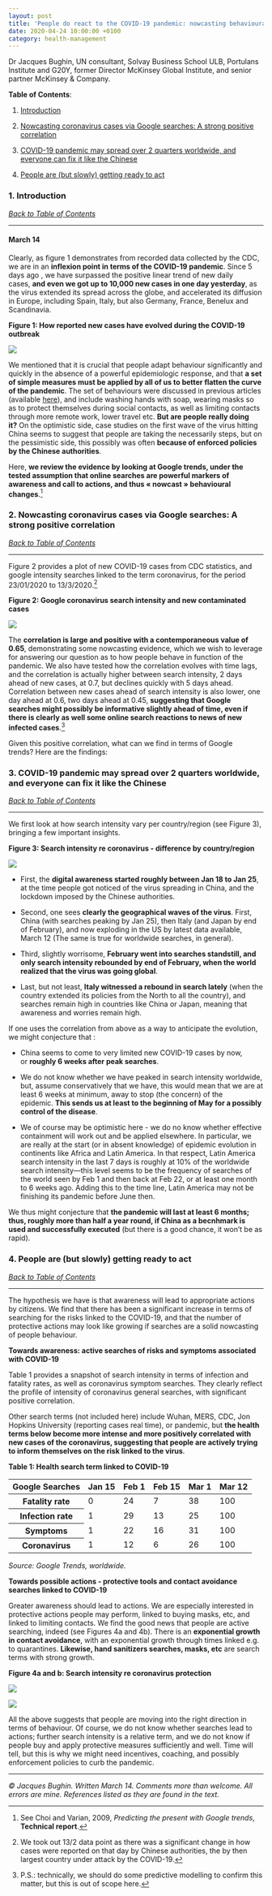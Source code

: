 ```yaml
---
layout: post
title: 'People do react to the COVID-19 pandemic: nowcasting behavioural changes through Google searches'
date: 2020-04-24 10:00:00 +0100
category: health-management
---
```


Dr Jacques Bughin, UN consultant, Solvay Business School ULB, Portulans Institute and G20Y, former Director McKinsey Global Institute, and senior partner McKinsey & Company.

**Table of Contents**:<a name="tbc"></a>

1. [Introduction](#cap1)

2. [Nowcasting coronavirus cases via Google searches: A strong positive correlation](#cap2)

3. [COVID-19 pandemic may spread over 2 quarters worldwide, and everyone can fix it like the Chinese](#cap3)

4. [People are (but slowly) getting ready to act](#cap4)

### 1. Introduction <a name="cap1"></a>

[*Back to Table of Contents*](#tbc)

-------------------------------------

#### **March 14**

Clearly, as figure 1 demonstrates from recorded data collected by the CDC, we are in an **inflexion point in terms of the COVID-19 pandemic**. Since 5 days ago , we have surpassed the positive linear trend of new daily cases, **and even we got up to 10,000 new cases in one day yesterday**, as the virus extended its spread across the globe, and accelerated its diffusion in Europe, including Spain, Italy, but also Germany, France, Benelux and Scandinavia.

<!--more-->

**Figure 1: How reported new cases have evolved during the COVID-19 outbreak**

![](/assets/images/Health-Management/People-do-react-to-the-COVID-19-pandemic-nowcasting-behavioral-changes-through-Google-searches/Figure1.jpg)

We mentioned that it is crucial that people adapt behaviour significantly and quickly in the absence of a powerful epidemiologic response, and that **a set of simple measures must be applied by all of us to better flatten the curve of the pandemic**. The set of behaviours were discussed in previous articles (available [here](https://learning-from-the-curve.netlify.app/health-management/)), and include washing hands with soap, wearing masks so as to protect themselves during social contacts, as well as limiting contacts through more remote work, lower travel etc. **But are people really doing it?** On the optimistic side, case studies on the first wave of the virus hitting China seems to suggest that people are taking the necessarily steps, but on the pessimistic side, this possibly was often **because of enforced policies by the Chinese authorities**.

Here, **we review the evidence by looking at Google trends, under the tested assumption that online searches are powerful markers of awareness and call to actions, and thus « nowcast » behavioural changes**.[^1]

[^1]: See Choi and Varian, 2009, *Predicting the present with Google trends*, **Technical report**.

### 2. Nowcasting coronavirus cases via Google searches: A strong positive correlation <a name="cap2"></a>

[*Back to Table of Contents*](#tbc)

-------------------------------------

Figure 2 provides a plot of new COVID-19 cases from CDC statistics, and google intensity searches linked to the term coronavirus, for the period 23/01/2020 to 13/3/2020.[^2]

[^2]: We took out 13/2 data point as there was a significant change in how cases were reported on that day by Chinese authorities, the by then largest country under attack by the COVID-19.

**Figure 2: Google coronavirus search intensity and new contaminated cases**

![](/assets/images/Health-Management/People-do-react-to-the-COVID-19-pandemic-nowcasting-behavioral-changes-through-Google-searches/Figure2.jpg)

The **correlation is large and positive with a contemporaneous value of 0.65**, demonstrating some nowcasting evidence, which we wish to leverage for answering our question as to how people behave in function of the pandemic. We also have tested how the correlation evolves with time lags, and the correlation is actually higher between search intensity, 2 days ahead of new cases, at 0.7, but declines quickly with 5 days ahead. Correlation between new cases ahead of search intensity is also lower, one day ahead at 0.6, two days ahead at 0.45, **suggesting that Google searches might possibly be informative slightly ahead of time, even if there is clearly as well some online search reactions to news of new infected cases**.[^3]

[^3]: P.S.: technically, we should do some predictive modelling to confirm this matter, but this is out of scope here.

Given this positive correlation, what can we find in terms of Google trends? Here are the findings:

### 3. COVID-19 pandemic may spread over 2 quarters worldwide, and everyone can fix it like the Chinese <a name="cap3"></a>

[*Back to Table of Contents*](#tbc)

-------------------------------------

We first look at how search intensity vary per country/region (see Figure 3), bringing a few important insights.

**Figure 3: Search intensity re coronavirus - difference by country/region**

![](/assets/images/Health-Management/People-do-react-to-the-COVID-19-pandemic-nowcasting-behavioral-changes-through-Google-searches/Figure3.jpg)

- First, the **digital awareness started roughly between Jan 18 to Jan 25**, at the time people got noticed of the virus spreading in China, and the lockdown imposed by the Chinese authorities.

- Second, one sees **clearly the geographical waves of the virus**. First, China (with searches peaking by Jan 25), then Italy (and Japan by end of February), and now exploding in the US by latest data available, March 12 (The same is true for worldwide searches, in general).

- Third, slightly worrisome, **February went into searches standstill, and only search intensity rebounded by end of February, when the world realized that the virus was going global**.

- Last, but not least, **Italy witnessed a rebound in search lately** (when the country extended its policies from the North to all the country), and searches remain high in countries like China or Japan, meaning that awareness and worries remain high.

If one uses the correlation from above as a way to anticipate the evolution, we might conjecture that :

- China seems to come to very limited new COVID-19 cases by now, or **roughly 6 weeks after peak searches**.

- We do not know whether we have peaked in search intensity worldwide, but, assume conservatively that we have, this would mean that we are at least 6 weeks at minimum, away to stop (the concern) of the epidemic. **This sends us at least to the beginning of May for a possibly control of the disease**.

- We of course may be optimistic here - we do no know whether effective containment will work out and be applied elsewhere. In particular, we are really at the start (or in absent knowledge) of epidemic evolution in continents like Africa and Latin America. In that respect, Latin America search intensity in the last 7 days is roughly at 10% of the worldwide search intensity—this level seems to be the frequency of searches of the world seen by Feb 1 and then back at Feb 22, or at least one month to 6 weeks ago. Adding this to the time line, Latin America may not be finishing its pandemic before June then.

We thus might conjecture that **the pandemic will last at least 6 months; thus, roughly more than half a year round, if China as a becnhmark is used and successfully executed** (but there is a good chance, it won’t be as rapid).

### 4. People are (but slowly) getting ready to act <a name="cap4"></a>

[*Back to Table of Contents*](#tbc)

-------------------------------------

The hypothesis we have is that awareness will lead to appropriate actions by citizens. We find that there has been a significant increase in terms of searching for the risks linked to the COVID-19, and that the number of protective actions may look like growing if searches are a solid nowcasting of people behaviour.

**Towards awareness: active searches of risks and symptoms associated with COVID-19**

Table 1 provides a snapshot of search intensity in terms of infection and fatality rates, as well as coronavirus symptom searches. They clearly reflect the profile of intensity of coronavirus general searches, with significant positive correlation.

Other search terms (not included here) include Wuhan, MERS, CDC, Jon Hopkins University (reporting cases real time), or pandemic, but **the health terms below become more intense and more positively correlated with new cases of the coronavirus, suggesting that people are actively trying to inform themselves on the risk linked to the virus**.

**Table 1: Health search term linked to COVID-19**

<table class='table table-bordered table-dark table-hover'>
    <thead>
        <tr>
            <th scope='col'>Google Searches</th>
            <th scope='col'>Jan 15</th>
            <th scope='col'>Feb 1</th>
            <th scope='col'>Feb 15</th>
            <th scope='col'>Mar 1</th>
            <th scope='col'>Mar 12</th>
        </tr>
    </thead>
    <tbody>
        <tr>
            <th scope='row'>Fatality rate</th>
            <td>0</td>
            <td>24</td>
            <td>7</td>
            <td>38</td>
            <td>100</td>
        </tr>
        <tr>
            <th scope='row'>Infection rate</th>
            <td>1</td>
            <td>29</td>
            <td>13</td>
            <td>25</td>
            <td>100</td>
        </tr>
        <tr>
            <th scope='row'>Symptoms</th>
            <td>1</td>
            <td>22</td>
            <td>16</td>
            <td>31</td>
            <td>100</td>
        </tr>
        <tr>
            <th scope='row'>Coronavirus</th>
            <td>1</td>
            <td>12</td>
            <td>6</td>
            <td>26</td>
            <td>100</td>
        </tr>
    </tbody>
</table>

*Source: Google Trends, worldwide.*

**Towards possible actions - protective tools and contact avoidance searches linked to COVID-19**

Greater awareness should lead to actions. We are especially interested in protective actions people may perform, linked to buying masks, etc, and linked to limiting contacts. We find the good news that people are active searching, indeed (see Figures 4a and 4b). There is an **exponential growth in contact avoidance**, with an exponential growth through times linked e.g. to quarantines. **Likewise, hand sanitizers searches, masks, etc** are search terms with strong growth.

**Figure 4a and b: Search intensity re coronavirus protection**

![](/assets/images/Health-Management/People-do-react-to-the-COVID-19-pandemic-nowcasting-behavioral-changes-through-Google-searches/Figure4a.jpg)

![](/assets/images/Health-Management/People-do-react-to-the-COVID-19-pandemic-nowcasting-behavioral-changes-through-Google-searches/Figure4b.jpg)

All the above suggests that people are moving into the right direction in terms of behaviour. Of course, we do not know whether searches lead to actions; further search intensity is a relative term, and we do not know if people buy and apply protective measures sufficiently and well. Time will tell, but this is why we might need incentives, coaching, and possibly enforcement policies to curb the pandemic.

-------------------------------------

*© Jacques Bughin. Written March 14. Comments more than welcome. All errors are mine. References listed as they are found in the text.*
